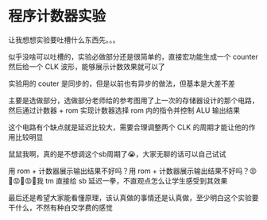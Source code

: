 # 程序计数器实验

让我想想实验要吐槽什么东西先。。。

似乎没啥可以吐槽的，实验必做部分还是很简单的，直接宏功能生成一个 counter 然后给一个 CLK 波形，能够展示计数效果就可以了

实验用的 couter 是同步的，但是以前也有异步的做法，但基本是大差不差

主要是选做部分，选做部分老师给的参考图用了上一次的存储器设计的那个电路，然后通过计数器 + rom 实现计数器选择 rom 内的指令并控制 ALU 输出结果

这个电路有个缺点就是延迟比较大，需要合理调整两个 CLK 的周期才能让他的作用比较明显

鼠鼠我啊，真的是不想调这个sb周期了😭，大家无聊的话可以自己试试

用 rom + 计数器展示输出结果不好吗？用 rom + 计数器展示输出结果不好吗？😡👊😡👊😡👊我 tm 直接给 sb 延迟一拳，不直观点怎么让学生感受到其效果

最后还是希望大家能看懂原理，该认真做的事情还是认真做，至少明白这个实验要干什么，不然有种白交学费的感觉
